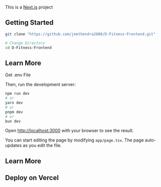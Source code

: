 This is a [Next.js](https://nextjs.org) project

## Getting Started
```bash
git clone "https://github.com/jeethendra2000/D-Fitness-Frontend.git"

# Change Directory
cd D-Fitness-Frontend
```
## Learn More
Get .env File

Then, run the development server:

```bash
npm run dev
# or
yarn dev
# or
pnpm dev
# or
bun dev
```

Open [http://localhost:3000](http://localhost:3000) with your browser to see the result.

You can start editing the page by modifying `app/page.tsx`. The page auto-updates as you edit the file.


## Learn More


## Deploy on Vercel
